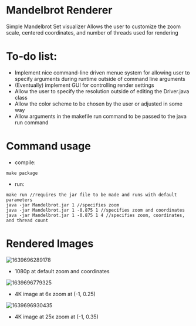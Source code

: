 # Mandelbrot Renderer

Simple Mandelbrot Set visualizer
Allows the user to customize the zoom scale, centered coordinates, and number of threads used for rendering

# To-do list:
- Implement nice command-line driven menue system for allowing user to specify arguments during runtime outside of command line arguments
- (Eventually) implement GUI for controlling render settings
- Allow the user to specify the resolution outside of editing the Driver.java class
- Allow the color scheme to be chosen by the user or adjusted in some way
- Allow arguments in the makefile run command to be passed to the java run command

# Command usage
- compile: 
```make compile
make package
```
- run: 
```
make run //requires the jar file to be made and runs with default parameters
java -jar Mandelbrot.jar 1 //specifies zoom
java -jar Mandelbrot.jar 1 -0.875 1 //specifies zoom and coordinates
java -jar Mandelbrot.jar 1 -0.875 1 4 //specifies zoom, coordinates, and thread count
```

# Rendered Images
![1639696289178](https://user-images.githubusercontent.com/71954677/146462631-ffb40527-e39c-44f7-95f7-7765dc6eac18.png)
- 1080p at default zoom and coordinates

![1639696779325](https://user-images.githubusercontent.com/71954677/146463168-73e8452d-f484-4b76-a79d-d1a7b62b35cf.png)
- 4K image at 6x zoom at (-1, 0.25)

![1639696930435](https://user-images.githubusercontent.com/71954677/146463474-5a6be172-fda9-4dd8-98d4-ece2f79bae06.png)
- 4K image at 25x zoom at (-1, 0.35)


